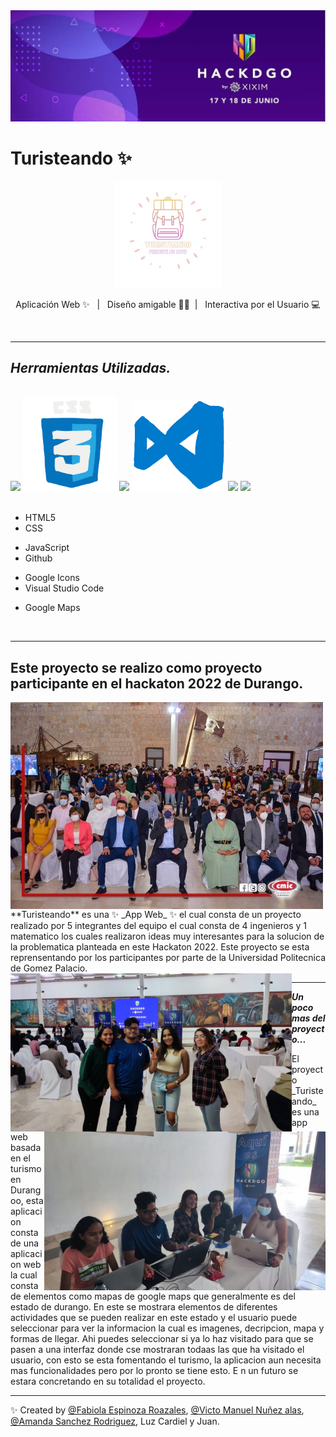 <img  src="https://github.com/AmySRGreen/Hack2022/blob/demo/picture/portada.jpeg" hight="150" />

# Turisteando ✨

<div align='center' >
<img  src="https://github.com/AmySRGreen/Hack2022/blob/demo/picture/icono%20(2).jpeg" width="170" />
</div>

<p align='center'>Aplicación Web ✨ &nbsp;&nbsp;|&nbsp;&nbsp; Diseño amigable ✍🏼&nbsp;&nbsp;|&nbsp;&nbsp; Interactiva por el Usuario 💻</p>
<br>

---


## ***Herramientas Utilizadas.***
<br>
<div>

<img  src="https://media3.giphy.com/media/XAxylRMCdpbEWUAvr8/giphy.gif?cid=6c09b952phtpxuk4fvu40wvpiv9c9ar18pvmx2tusrz1s1dw&rid=giphy.gif&ct=s" width="150" />
<img  src="https://raw.githubusercontent.com/Zenfection/Image/master/2021/06/08-15-57-53-68747470733a2f2f6d65646961302e67697068792e636f6d2f6d656469612f667345615a6c644e43384131504a336d77702f736f757263652e676966.gif" width="150" />
<img  src="https://www.disenowebwordpress.com/wp-content/uploads/2018/08/animationJS.gif" width="150" />
<img  src="https://raw.githubusercontent.com/StewartGF/StewartGF/master/images/vscode.gif" width="150" />
<img  src="https://pbs.twimg.com/profile_images/1457795334814326785/51T6idIA_400x400.png" width="150" />
<img  src="https://i.pinimg.com/originals/7d/06/89/7d068990a6d0fa0b99d8ca96afde86dc.gif" width="150" />

  </div>
  <br>
  
- HTML5
- CSS
* JavaScript
* Github
+ Google Icons
+ Visual Studio Code
* Google Maps

<br>

---

## Este proyecto se realizo como proyecto participante en el hackaton 2022 de Durango.

<img align='center' src="https://github.com/AmySRGreen/Hack2022/blob/demo/picture/todos.jpeg" width="500" hight="100" />
<br>
**Turisteando** es una ✨ _App Web_ ✨ el cual consta  de un proyecto realizado por 5 integrantes del equipo el cual consta de 4 ingenieros y 1 matematico los cuales realizaron ideas muy interesantes para la solucion de la problematica planteada en este Hackaton 2022. Este proyecto se esta reprensentando por los participantes por parte de la Universidad Politecnica de Gomez Palacio.

<img align='left' src="https://github.com/AmySRGreen/Hack2022/blob/demo/picture/integrantes.jpeg"  width="450" />
<img align='right' src="https://github.com/AmySRGreen/Hack2022/blob/demo/picture/integrantes%20(2).jpeg" width="450" /> 

---

***Un poco mas del proyecto...***
<br>
<p>El proyecto _Turisteando_ es una app web basada en el turismo en Durangoo, esta aplicacion consta de una aplicacion web la cual consta de elementos como mapas de google maps que generalmente es del estado de durango. En este se mostrara elementos de diferentes actividades que se pueden realizar en este estado y el usuario puede seleccionar para ver la informacion la cual es imagenes, decripcion, mapa y formas de llegar. Ahi puedes seleccionar si ya lo haz visitado para que se pasen a una interfaz donde cse mostraran todaas las que ha visitado el usuario, con esto se esta fomentando el turismo, la aplicacion aun necesita mas funcionalidades pero por lo pronto se tiene esto. E n un futuro se estara concretando en su totalidad el proyecto. </p>


---
✨ Created by [@Fabiola Espinoza Roazales](https://github.com/fabyupgop), [@Victo Manuel Nuñez alas](https://github.com/VictorManuelSalas), [@Amanda Sanchez Rodriguez](https://github.com/AmySRGreen), Luz Cardiel y Juan. 


